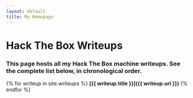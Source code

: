 ```yaml
---
layout: default
title: My Homepage
---
```


# Hack The Box Writeups

### This page hosts all my Hack The Box machine writeups. See the complete list below, in chronological order.

{% for writeup in site.writeups %}
**[{{ writeup.title }}]({{ writeup.url }})**
{% endfor %}
